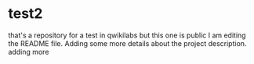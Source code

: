 # test2
that's a repository for a test in qwikilabs but this one is public
I am editing the README file. Adding some more details about the project description.
adding more
